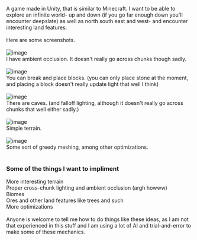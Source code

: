 A game made in Unity, that is similar to Minecraft. I want to be able to explore an infinite world- up and down (if you go far enough down you'll encounter deepslate) as well as north south east and west- and encounter interesting land features.<br><br>
Here are some screenshots.<br><br>
![image](https://github.com/user-attachments/assets/edbd1ee5-90c6-4356-b214-ee048a0953d9)<br>
I have ambient occlusion. It doesn't really go across chunks though sadly.<br><br>
![image](https://github.com/user-attachments/assets/ce46f56b-2a6d-46b7-8d81-ecb82841094a)<br>
You can break and place blocks. (you can only place stone at the moment, and placing a block doesn't really update light that well I think)<br><br>
![image](https://github.com/user-attachments/assets/d10858c7-7b11-48e5-b3e2-e0e2cf818090)<br>
There are caves. (and falloff lighting, although it doesn't really go across chunks that well either sadly.)<br><br>
![image](https://github.com/user-attachments/assets/99e15410-87d0-46f7-bf3b-e148b30a70b3)<br>
Simple terrain.<br><br>
![image](https://github.com/user-attachments/assets/5d5577ca-667d-4ab0-bcd1-29f026aa7885)<br>
Some sort of greedy meshing, among other optimizations.<br><br>
<h3>Some of the things I want to impliment</h3>
More interesting terrain<br>
Proper cross-chunk lighting and ambient occlusion (argh howww)<br>
Biomes<br>
Ores and other land features like trees and such<br>
More optimizations<br><br>
Anyone is welcome to tell me how to do things like these ideas, as I am not that experienced in this stuff and I am using a lot of AI and trial-and-error to make some of these mechanics.
